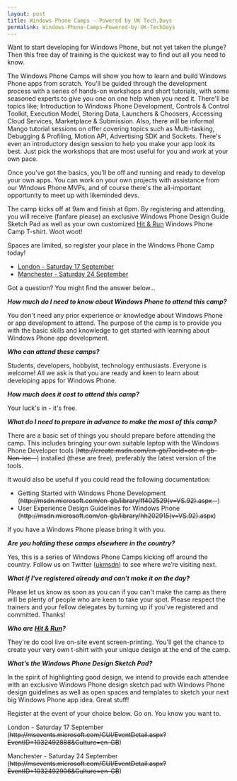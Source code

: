```yaml
---
layout: post
title: Windows Phone Camps – Powered by UK Tech.Days
permalink: Windows-Phone-Camps–Powered-by-UK-TechDays
---
```


Want to start developing for Windows Phone, but not yet taken the plunge? Then this free day of training is the quickest way to find out all you need to know.

The Windows Phone Camps will show you how to learn and build Windows Phone apps from scratch. You'll be guided through the development process with a series of hands-on workshops and short tutorials, with some seasoned experts to give you one on one help when you need it. There'll be topics like; Introduction to Windows Phone Development, Controls & Control Toolkit, Execution Model, Storing Data, Launchers & Choosers, Accessing Cloud Services, Marketplace & Submission. Also, there will be informal Mango tutorial sessions on offer covering topics such as Multi-tasking, Debugging & Profiling, Motion API, Advertising SDK and Sockets. There's even an introductory design session to help you make your app look its best. Just pick the workshops that are most useful for you and work at your own pace.

Once you've got the basics, you’ll be off and running and ready to develop your own apps. You can work on your own projects with assistance from our Windows Phone MVPs, and of course there's the all-important opportunity to meet up with likeminded devs.

The camp kicks off at 9am and finish at 6pm. By registering and attending, you will receive (fanfare please) an exclusive Windows Phone Design Guide Sketch Pad as well as your own customized [Hit & Run](http://www.thehitandrun.com/index.html) Windows Phone Camp T-shirt. Woot woot!

Spaces are limited, so register your place in the Windows Phone Camp today!

* [London - Saturday 17 September](https://msevents.microsoft.com/CUI/EventDetail.aspx?EventID=1032492888&Culture=en-GB)
* [Manchester - Saturday 24 September](https://msevents.microsoft.com/CUI/EventDetail.aspx?EventID=1032492906&Culture=en-GB)

Got a question? You might find the answer below...

**_How much do I need to know about Windows Phone to attend this camp?_**

You don't need any prior experience or knowledge about Windows Phone or app development to attend. The purpose of the camp is to provide you with the basic skills and knowledge to get started with learning about Windows Phone app development.

**_Who can attend these camps?_**

Students, developers, hobbyist, technology enthusiasts. Everyone is welcome! All we ask is that you are ready and keen to learn about developing apps for Windows Phone.

**_How much does it cost to attend this camp?_**

Your luck's in - it's free.

**_What do I need to prepare in advance to make the most of this camp?_**

There are a basic set of things you should prepare before attending the camp. This includes bringing your own suitable laptop with the Windows Phone Developer tools (~~http&#58;&#47;&#47;create.msdn.com/en-gb/?ocid=otc-n-gb-Non-loc--~~) installed (these are free), preferably the latest version of the tools.

It would also be useful if you could read the following documentation:

* Getting Started with Windows Phone Development (~~http&#58;&#47;&#47;msdn.microsoft.com/en-gb/library/ff402529(v=VS.92).aspx--~~)
* User Experience Design Guidelines for Windows Phone (~~http&#58;&#47;&#47;msdn.microsoft.com/en-gb/library/hh202915(v=VS.92).aspx~~)

If you have a Windows Phone please bring it with you.

**_Are you holding these camps elsewhere in the country?_**

Yes, this is a series of Windows Phone Camps kicking off around the country. Follow us on Twitter ([ukmsdn](http://twitter.com/ukmsdn)) to see where we’re visiting next.

**_What if I've registered already and can't make it on the day?_**

Please let us know as soon as you can if you can't make the camp as there will be plenty of people who are keen to take your spot. Please respect the trainers and your fellow delegates by turning up if you've registered and committed. Thanks!

**_Who are_** [**_Hit & Run_**](http://www.thehitandrun.com/)**_?_**

They're do cool live on-site event screen-printing. You'll get the chance to create your very own t-shirt with your unique design at the end of the camp.

**_What’s the Windows Phone Design Sketch Pad?_**

In the spirit of highlighting good design, we intend to provide each attendee with an exclusive Windows Phone design sketch pad with Windows Phone design guidelines as well as open spaces and templates to sketch your next big Windows Phone app idea. Great stuff!

Register at the event of your choice below. Go on. You know you want to.

London - Saturday 17 September (~~http&#58;&#47;&#47;msevents.microsoft.com/CUI/EventDetail.aspx?EventID=1032492888&Culture=en-GB~~)

Manchester - Saturday 24 September (~~http&#58;&#47;&#47;msevents.microsoft.com/CUI/EventDetail.aspx?EventID=1032492906&Culture=en-GB~~)
